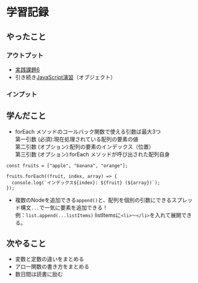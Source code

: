 # 学習記録

## やったこと

### アウトプット
- [実践課題6](../practice/submission/6/)
- 引き続き[JavaScript演習](../practice/javascript/)（オブジェクト）

### インプット

## 学んだこと
- forEach メソッドのコールバック関数で使える引数ば最大3つ  
第一引数 (必須):現在処理されている配列の要素の値  
第二引数 (オプション):配列の要素のインデックス（位置）  
第三引数 (オプション):forEach メソッドが呼び出された配列自身
```
const fruits = ["apple", "banana", "orange"];

fruits.forEach((fruit, index, array) => {
  console.log(`インデックス${index}: ${fruit} (${array})`);
});
```
- 複数のNodeを追加できる`append()`と、配列を個別の引数にできるスプレッド構文`...`で一気に要素を追加できる！  
例：`list.append(...listItems)` listItemsに`<li>～</li>`を入れて展開できる。

## 次やること
- 変数と定数の違いをまとめる
- アロー関数の書き方をまとめる
- 数日間は読書に励む
